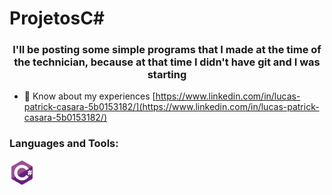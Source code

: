 ﻿# ProjetosC#

<h3 align="center">I'll be posting some simple programs that I made at the time of the technician, because at that time I didn't have git and I was starting</h3>

- 📄 Know about my experiences [https://www.linkedin.com/in/lucas-patrick-casara-5b0153182/](https://www.linkedin.com/in/lucas-patrick-casara-5b0153182/)

<h3 align="left">Languages and Tools:</h3>
<p align="left"> <a href="https://www.w3schools.com/cs/" target="_blank" rel="noreferrer"> <img src="https://raw.githubusercontent.com/devicons/devicon/master/icons/csharp/csharp-original.svg" alt="csharp" width="40" height="40"/> </a> </p>
